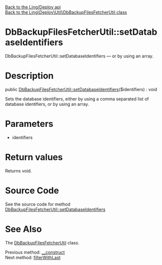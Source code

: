 [Back to the Ling/Deploy api](https://github.com/lingtalfi/Deploy/blob/master/doc/api/Ling/Deploy.md)<br>
[Back to the Ling\Deploy\Util\DbBackupFilesFetcherUtil class](https://github.com/lingtalfi/Deploy/blob/master/doc/api/Ling/Deploy/Util/DbBackupFilesFetcherUtil.md)


DbBackupFilesFetcherUtil::setDatabaseIdentifiers
================



DbBackupFilesFetcherUtil::setDatabaseIdentifiers — or by using an array.




Description
================


public [DbBackupFilesFetcherUtil::setDatabaseIdentifiers](https://github.com/lingtalfi/Deploy/blob/master/doc/api/Ling/Deploy/Util/DbBackupFilesFetcherUtil/setDatabaseIdentifiers.md)($identifiers) : void




Sets the database identifiers, either by using a comma separated list of database identifiers,
or by using an array.




Parameters
================


- identifiers

    


Return values
================

Returns void.








Source Code
===========
See the source code for method [DbBackupFilesFetcherUtil::setDatabaseIdentifiers](https://github.com/lingtalfi/Deploy/blob/master/Util/DbBackupFilesFetcherUtil.php#L76-L82)


See Also
================

The [DbBackupFilesFetcherUtil](https://github.com/lingtalfi/Deploy/blob/master/doc/api/Ling/Deploy/Util/DbBackupFilesFetcherUtil.md) class.

Previous method: [__construct](https://github.com/lingtalfi/Deploy/blob/master/doc/api/Ling/Deploy/Util/DbBackupFilesFetcherUtil/__construct.md)<br>Next method: [filterWithLast](https://github.com/lingtalfi/Deploy/blob/master/doc/api/Ling/Deploy/Util/DbBackupFilesFetcherUtil/filterWithLast.md)<br>

